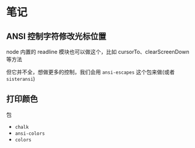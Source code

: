 # 笔记

## ANSI 控制字符修改光标位置

node 内置的 readline 模块也可以做这个，比如 cursorTo、clearScreenDown 等方法

但它并不全，想做更多的控制，我们会用 `ansi-escapes` 这个包来做(或者 `sisteransi`)

## 打印颜色

包
- `chalk`
- `ansi-colors`
- `colors`